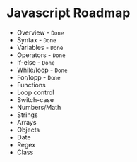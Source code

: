 # Javascript Roadmap

- Overview - `Done`
- Syntax - `Done`
- Variables - `Done`
- Operators - `Done`
- If-else - `Done`
- While/loop - `Done`
- For/lopp - `Done`
- Functions
- Loop control
- Switch-case
- Numbers/Math
- Strings
- Arrays
- Objects
- Date
- Regex
- Class
